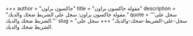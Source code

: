 +++
author = "جاكسون براون"
title = "مقولة جاكسون براون"
description = "مقولة جاكسون براون: سجل على الشريط ضحك والديك."
quote = '''سجل على الشريط ضحك والديك.'''
slug = "سجل-على-الشريط-ضحك-والديك"
+++
سجل على الشريط ضحك والديك.
